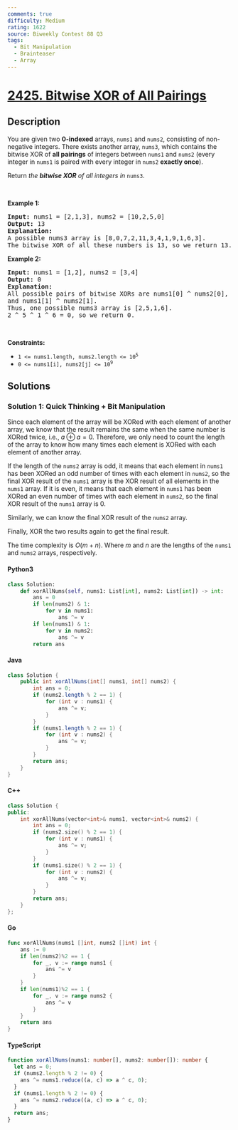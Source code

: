 ```yaml
---
comments: true
difficulty: Medium
rating: 1622
source: Biweekly Contest 88 Q3
tags:
  - Bit Manipulation
  - Brainteaser
  - Array
---
```


<!-- problem:start -->

# [2425. Bitwise XOR of All Pairings](https://leetcode.com/problems/bitwise-xor-of-all-pairings)

## Description

<!-- description:start -->

<p>You are given two <strong>0-indexed</strong> arrays, <code>nums1</code> and <code>nums2</code>, consisting of non-negative integers. There exists another array, <code>nums3</code>, which contains the bitwise XOR of <strong>all pairings</strong> of integers between <code>nums1</code> and <code>nums2</code> (every integer in <code>nums1</code> is paired with every integer in <code>nums2</code> <strong>exactly once</strong>).</p>

<p>Return<em> the <strong>bitwise XOR</strong> of all integers in </em><code>nums3</code>.</p>

<p>&nbsp;</p>
<p><strong class="example">Example 1:</strong></p>

<pre>
<strong>Input:</strong> nums1 = [2,1,3], nums2 = [10,2,5,0]
<strong>Output:</strong> 13
<strong>Explanation:</strong>
A possible nums3 array is [8,0,7,2,11,3,4,1,9,1,6,3].
The bitwise XOR of all these numbers is 13, so we return 13.
</pre>

<p><strong class="example">Example 2:</strong></p>

<pre>
<strong>Input:</strong> nums1 = [1,2], nums2 = [3,4]
<strong>Output:</strong> 0
<strong>Explanation:</strong>
All possible pairs of bitwise XORs are nums1[0] ^ nums2[0], nums1[0] ^ nums2[1], nums1[1] ^ nums2[0],
and nums1[1] ^ nums2[1].
Thus, one possible nums3 array is [2,5,1,6].
2 ^ 5 ^ 1 ^ 6 = 0, so we return 0.
</pre>

<p>&nbsp;</p>
<p><strong>Constraints:</strong></p>

<ul>
	<li><code>1 &lt;= nums1.length, nums2.length &lt;= 10<sup>5</sup></code></li>
	<li><code>0 &lt;= nums1[i], nums2[j] &lt;= 10<sup>9</sup></code></li>
</ul>

<!-- description:end -->

## Solutions

<!-- solution:start -->

### Solution 1: Quick Thinking + Bit Manipulation

Since each element of the array will be XORed with each element of another array, we know that the result remains the same when the same number is XORed twice, i.e., $a \oplus a = 0$. Therefore, we only need to count the length of the array to know how many times each element is XORed with each element of another array.

If the length of the `nums2` array is odd, it means that each element in `nums1` has been XORed an odd number of times with each element in `nums2`, so the final XOR result of the `nums1` array is the XOR result of all elements in the `nums1` array. If it is even, it means that each element in `nums1` has been XORed an even number of times with each element in `nums2`, so the final XOR result of the `nums1` array is 0.

Similarly, we can know the final XOR result of the `nums2` array.

Finally, XOR the two results again to get the final result.

The time complexity is $O(m+n)$. Where $m$ and $n$ are the lengths of the `nums1` and `nums2` arrays, respectively.

<!-- tabs:start -->

#### Python3

```python
class Solution:
    def xorAllNums(self, nums1: List[int], nums2: List[int]) -> int:
        ans = 0
        if len(nums2) & 1:
            for v in nums1:
                ans ^= v
        if len(nums1) & 1:
            for v in nums2:
                ans ^= v
        return ans
```

#### Java

```java
class Solution {
    public int xorAllNums(int[] nums1, int[] nums2) {
        int ans = 0;
        if (nums2.length % 2 == 1) {
            for (int v : nums1) {
                ans ^= v;
            }
        }
        if (nums1.length % 2 == 1) {
            for (int v : nums2) {
                ans ^= v;
            }
        }
        return ans;
    }
}
```

#### C++

```cpp
class Solution {
public:
    int xorAllNums(vector<int>& nums1, vector<int>& nums2) {
        int ans = 0;
        if (nums2.size() % 2 == 1) {
            for (int v : nums1) {
                ans ^= v;
            }
        }
        if (nums1.size() % 2 == 1) {
            for (int v : nums2) {
                ans ^= v;
            }
        }
        return ans;
    }
};
```

#### Go

```go
func xorAllNums(nums1 []int, nums2 []int) int {
	ans := 0
	if len(nums2)%2 == 1 {
		for _, v := range nums1 {
			ans ^= v
		}
	}
	if len(nums1)%2 == 1 {
		for _, v := range nums2 {
			ans ^= v
		}
	}
	return ans
}
```

#### TypeScript

```ts
function xorAllNums(nums1: number[], nums2: number[]): number {
  let ans = 0;
  if (nums2.length % 2 != 0) {
    ans ^= nums1.reduce((a, c) => a ^ c, 0);
  }
  if (nums1.length % 2 != 0) {
    ans ^= nums2.reduce((a, c) => a ^ c, 0);
  }
  return ans;
}
```

<!-- tabs:end -->

<!-- solution:end -->

<!-- problem:end -->
